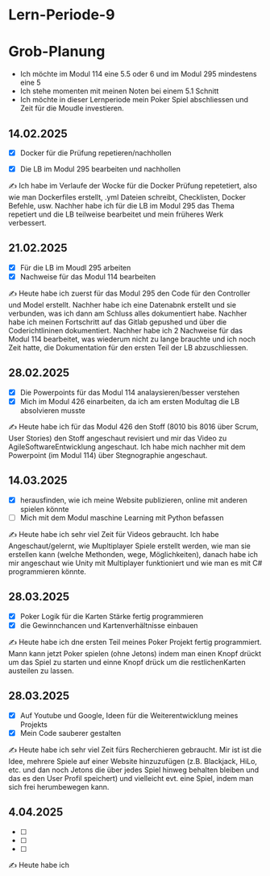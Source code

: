 # Lern-Periode-9

# Grob-Planung
- Ich möchte im Modul 114 eine 5.5 oder 6 und im Modul 295 mindestens eine 5
- Ich stehe momenten mit meinen Noten bei einem 5.1 Schnitt
- Ich möchte in dieser Lernperiode mein Poker Spiel abschliessen und Zeit für die Moudle investieren.

## 14.02.2025

- [x] Docker für die Prüfung repetieren/nachhollen
- [x] Die LB im Modul 295 bearbeiten und nachhollen

  
✍️ Ich habe im Verlaufe der Wocke für die Docker Prüfung repetetiert, also wie man Dockerfiles erstellt, .yml Dateien schreibt, Checklisten, Docker Befehle, usw. Nachher habe ich für die LB im Modul 295 das Thema repetiert und die LB teilweise bearbeitet und mein früheres Werk verbessert.

## 21.02.2025

- [x] Für die LB im Moudl 295 arbeiten 
- [x] Nachweise für das Modul 114 bearbeiten

✍️ Heute habe ich zuerst für das Modul 295 den Code für den Controller und Model erstellt. Nachher habe ich eine Datenabnk erstellt und sie verbunden, was ich dann am Schluss alles dokumentiert habe. Nachher habe ich meinen Fortschritt auf das Gitlab gepushed und über die Coderichtlininen dokumentiert. Nachher habe ich 2 Nachweise für das Modul 114 bearbeitet, was wiederum nicht zu lange brauchte und ich noch Zeit hatte, die Dokumentation für den ersten Teil der LB abzuschliessen.

## 28.02.2025

- [x] Die Powerpoints für das Modul 114 analaysieren/besser verstehen
- [x] Mich im Modul 426 einarbeiten, da ich am ersten Modultag die LB absolvieren musste

✍️ Heute habe ich für das Modul 426 den Stoff (8010 bis 8016 über Scrum, User Stories) den Stoff angeschaut revisiert und mir das Video zu AgileSoftwareEntwicklung angeschaut. Ich habe mich nachher mit dem Powerpoint (im Modul 114) über Stegnographie angeschaut.



## 14.03.2025

- [x] herausfinden, wie ich meine Website publizieren, online mit anderen spielen könnte
- [ ] Mich mit dem Modul maschine Learning mit Python befassen

✍️ Heute habe ich sehr viel Zeit für Videos gebraucht. Ich habe Angeschaut/gelernt, wie Mupltiplayer Spiele erstellt werden, wie man sie erstellen kann (welche Methonden, wege, Möglichkeiten), danach habe ich mir angeschaut wie Unity mit Multiplayer funktioniert und wie man es mit C# programmieren könnte.

## 28.03.2025

- [x] Poker Logik für die Karten Stärke fertig programmieren
- [x] die Gewinnchancen und Kartenverhältnisse einbauen

✍️ Heute habe ich dne ersten Teil meines Poker Projekt fertig programmiert. Mann kann jetzt Poker spielen (ohne Jetons) indem man einen Knopf drückt um das Spiel zu starten und einne Knopf drück um die restlichenKarten austeilen zu lassen.

## 28.03.2025

- [x] Auf Youtube und Google, Ideen für die Weiterentwicklung meines Projekts
- [x] Mein Code sauberer gestalten

✍️ Heute habe ich sehr viel Zeit fürs Recherchieren gebraucht. Mir ist ist die Idee, mehrere Spiele auf einer Website hinzuzufügen (z.B. Blackjack, HiLo, etc. und dan noch Jetons die über jedes Spiel hinweg behalten bleiben und das es den User Profil speichert) und vielleicht evt. eine Spiel, indem man sich frei herumbewegen kann.

## 4.04.2025

- [ ]
- [ ]
- [ ]

✍️ Heute habe ich
